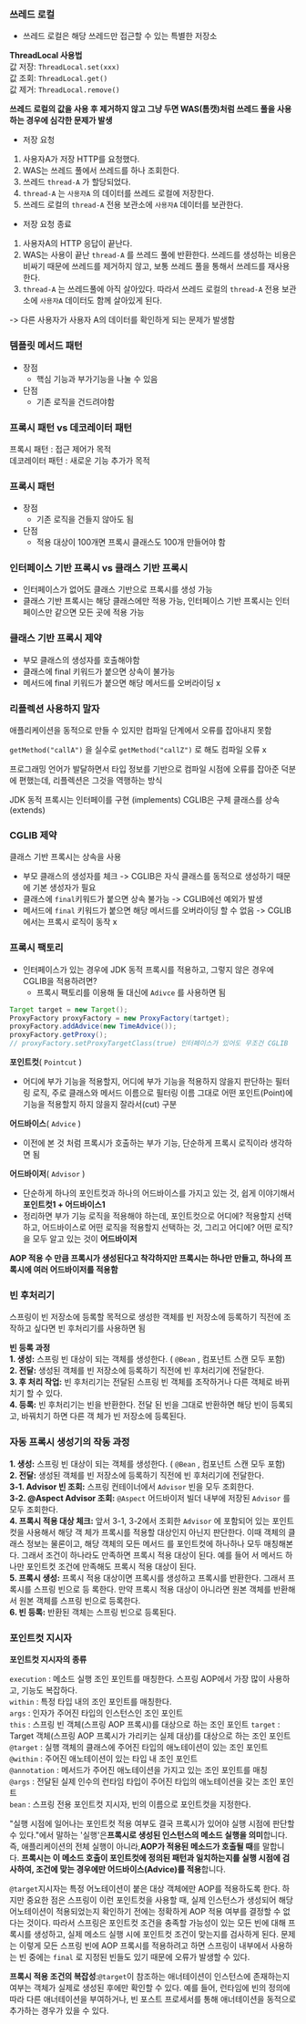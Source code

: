 ### 쓰레드 로컬
* 쓰레드 로컬은 해당 쓰레드만 접근할 수 있는 특별한 저장소  

**ThreadLocal 사용법**  
값 저장: `ThreadLocal.set(xxx)`  
값 조회: `ThreadLocal.get()`  
값 제거: `ThreadLocal.remove()`

**쓰레드 로컬의 값을 사용 후 제거하지 않고 그냥 두면 WAS(톰캣)처럼 쓰레드 풀을 사용하는 경우에 심각한 문제가 발생**

* 저장 요청
1. 사용자A가 저장 HTTP를 요청했다.
2. WAS는 쓰레드 풀에서 쓰레드를 하나 조회한다.
3. 쓰레드 `thread-A` 가 할당되었다.
4. `thread-A` 는 `사용자A` 의 데이터를 쓰레드 로컬에 저장한다.
5. 쓰레드 로컬의 `thread-A` 전용 보관소에 `사용자A` 데이터를 보관한다.

* 저장 요청 종료
1. 사용자A의 HTTP 응답이 끝난다.
2. WAS는 사용이 끝난 `thread-A` 를 쓰레드 풀에 반환한다. 쓰레드를 생성하는 비용은 비싸기 때문에 쓰레드를 제거하지 않고, 보통 쓰레드 풀을 통해서 쓰레드를 재사용한다.
3. `thread-A` 는 쓰레드풀에 아직 살아있다. 따라서 쓰레드 로컬의 `thread-A` 전용 보관소에 `사용자A` 데이터도 함께 살아있게 된다.

-> 다른 사용자가 사용자 A의 데이터를 확인하게 되는 문제가 발생함

### 템플릿 메서드 패턴

- 장점
    - 핵심 기능과 부가기능을 나눌 수 있음
- 단점
    - 기존 로직을 건드려야함

### 프록시 패턴 vs 데코레이터 패턴

프록시 패턴 : 접근 제어가 목적  
데코레이터 패턴 : 새로운 기능 추가가 목적

### 프록시 패턴

- 장점
    - 기존 로직을 건들지 않아도 됨
- 단점
    - 적용 대상이 100개면 프록시 클래스도 100개 만들어야 함

### 인터페이스 기반 프록시 vs 클래스 기반 프록시

- 인터페이스가 없어도 클래스 기반으로 프록시를 생성 가능
- 클래스 기반 프록시는 해당 클래스에만 적용 가능, 인터페이스 기반 프록시는 인터페이스만 같으면 모든 곳에 적용 가능

### 클래스 기반 프록시 제약

- 부모 클래스의 생성자를 호출해야함
- 클래스에 final 키워드가 붙으면 상속이 불가능
- 메서드에 final 키워드가 붙으면 해당 메서드를 오버라이딩 x

### 리플렉션 사용하지 말자

애플리케이션을 동적으로 만들 수 있지만 컴파일 단계에서 오류를 잡아내지 못함

`getMethod("callA")` 을 실수로 `getMethod("callZ")` 로 해도 컴파일 오류 x

프로그래밍 언어가 발달하면서 타입 정보를 기반으로 컴파일 시점에 오류를 잡아준 덕분에 편했는데, 리플렉션은 그것을 역행하는 방식

JDK 동적 프록시는 인터페이를 구현 (implements) CGLIB은 구체 클래스를 상속(extends)

### CGLIB 제약

클래스 기반 프록시는 상속을 사용

- 부모 클래스의 생성자를 체크 -> CGLIB은 자식 클래스를 동적으로 생성하기 때문에 기본 생성자가 필요
- 클래스에 `final`키워드가 붙으면 상속 불가능 -> CGLIB에선 예외가 발생
- 메서드에 `final` 키워드가 붙으면 해당 메서드를 오버라이딩 할 수 없음 -> CGLIB에서는 프록시 로직이 동작 x

### 프록시 팩토리
- 인터페이스가 있는 경우에 JDK 동적 프록시를 적용하고, 그렇지 않은 경우에 CGLIB을 적용하려면?
  - 프록시 팩토리를 이용해 둘 대신에 `Adivce` 를 사용하면 됨

```java
Target target = new Target();
ProxyFactory proxyFactory = new ProxyFactory(tartget);
proxyFactory.addAdvice(new TimeAdvice());
proxyFactory.getProxy();
// proxyFactory.setProxyTargetClass(true) 인터페이스가 있어도 무조건 CGLIB
```

**포인트컷**( `Pointcut` )
* 어디에 부가 기능을 적용할지, 어디에 부가 기능을 적용하지 않을지 판단하는 필터링 로직, 주로 클래스와 메서드 이름으로 필터링 이름 그대로 어떤 포인트(Point)에 기능을 적용할지 하지 않을지 잘라서(cut) 구분

**어드바이스**( `Advice` )  
* 이전에 본 것 처럼 프록시가 호출하는 부가 기능, 단순하게 프록시 로직이라 생각하면 됨

**어드바이저**( `Advisor` )  
* 단순하게 하나의 포인트컷과 하나의 어드바이스를 가지고 있는 것, 쉽게 이야기해서 **포인트컷1 + 어드바이스1**
* 정리하면 부가 기능 로직을 적용해야 하는데, 포인트컷으로 어디에? 적용할지 선택하고, 어드바이스로 어떤 로직을 적용할지 선택하는 것, 그리고 어디에? 어떤 로직?을 모두 알고 있는 것이 **어드바이저**

**AOP 적용 수 만큼 프록시가 생성된다고 착각하지만 프록시는 하나만 만들고, 하나의 프록시에 여러 어드바이저를 적용함**

### 빈 후처리기
스프링이 빈 저장소에 등록할 목적으로 생성한 객체를 빈 저장소에 등록하기 직전에 조작하고 싶다면 빈 후처리기를 사용하면 됨

**빈 등록 과정**  
**1. 생성:** 스프링 빈 대상이 되는 객체를 생성한다. ( `@Bean` , 컴포넌트 스캔 모두 포함)  
**2. 전달:** 생성된 객체를 빈 저장소에 등록하기 직전에 빈 후처리기에 전달한다.  
**3. 후 처리 작업:** 빈 후처리기는 전달된 스프링 빈 객체를 조작하거나 다른 객체로 바뀌치기 할 수 있다.  
**4. 등록:** 빈 후처리기는 빈을 반환한다. 전달 된 빈을 그대로 반환하면 해당 빈이 등록되고, 바꿔치기 하면 다른 객 체가 빈 저장소에 등록된다.

### 자동 프록시 생성기의 작동 과정  
**1. 생성:** 스프링 빈 대상이 되는 객체를 생성한다. ( `@Bean` , 컴포넌트 스캔 모두 포함)  
**2. 전달:** 생성된 객체를 빈 저장소에 등록하기 직전에 빈 후처리기에 전달한다.  
**3-1. Advisor 빈 조회:** 스프링 컨테이너에서 `Advisor` 빈을 모두 조회한다.  
**3-2. @Aspect Advisor 조회:** `@Aspect` 어드바이저 빌더 내부에 저장된 `Advisor` 를 모두 조회한다.  
**4. 프록시 적용 대상 체크:** 앞서 3-1, 3-2에서 조회한 `Advisor` 에 포함되어 있는 포인트컷을 사용해서 해당 객 체가 프록시를 적용할 대상인지 아닌지 판단한다. 이때 객체의 클래스 정보는 물론이고, 해당 객체의 모든 메서드 를 포인트컷에 하나하나 모두 매칭해본다. 그래서 조건이 하나라도 만족하면 프록시 적용 대상이 된다. 예를 들어 서 메서드 하나만 포인트컷 조건에 만족해도 프록시 적용 대상이 된다.  
**5. 프록시 생성:** 프록시 적용 대상이면 프록시를 생성하고 프록시를 반환한다. 그래서 프록시를 스프링 빈으로 등 록한다. 만약 프록시 적용 대상이 아니라면 원본 객체를 반환해서 원본 객체를 스프링 빈으로 등록한다.  
**6. 빈 등록:** 반환된 객체는 스프링 빈으로 등록된다.

### 포인트컷 지시자
**포인트컷 지시자의 종류**

`execution` : 메소드 실행 조인 포인트를 매칭한다. 스프링 AOP에서 가장 많이 사용하고, 기능도 복잡하다.  
`within` : 특정 타입 내의 조인 포인트를 매칭한다.  
`args` : 인자가 주어진 타입의 인스턴스인 조인 포인트  
`this` : 스프링 빈 객체(스프링 AOP 프록시)를 대상으로 하는 조인 포인트 
`target` : Target 객체(스프링 AOP 프록시가 가리키는 실제 대상)를 대상으로 하는 조인 포인트  
`@target` : 실행 객체의 클래스에 주어진 타입의 애노테이션이 있는 조인 포인트  
`@within` : 주어진 애노테이션이 있는 타입 내 조인 포인트  
`@annotation` : 메서드가 주어진 애노테이션을 가지고 있는 조인 포인트를 매칭  
`@args` : 전달된 실제 인수의 런타임 타입이 주어진 타입의 애노테이션을 갖는 조인 포인트  
`bean` : 스프링 전용 포인트컷 지시자, 빈의 이름으로 포인트컷을 지정한다.

"실행 시점에 일어나는 포인트컷 적용 여부도 결국 프록시가 있어야 실행 시점에 판단할 수 있다."에서 말하는 '실행'은**프록시로 생성된 인스턴스의 메소드 실행을 의미**합니다. 즉, 애플리케이션의 전체 실행이 아니라,**AOP가 적용된 메소드가 호출될 때**를 말합니다. **프록시는 이 메소드 호출이 포인트컷에 정의된 패턴과 일치하는지를 실행 시점에 검사하여, 조건에 맞는 경우에만 어드바이스(Advice)를 적용**합니다.

`@target`지시자는 특정 어노테이션이 붙은 대상 객체에만 AOP를 적용하도록 한다. 하지만 중요한 점은 스프링이 이런 포인트컷을 사용할 때, 실제 인스턴스가 생성되어 해당 어노테이션이 적용되었는지 확인하기 전에는 정확하게 AOP 적용 여부를 결정할 수 없다는 것이다. 따라서 스프링은 포인트컷 조건을 충족할 가능성이 있는 모든 빈에 대해 프록시를 생성하고, 실제 메소드 실행 시에 포인트컷 조건이 맞는지를 검사하게 된다. 문제는 이렇게 모든 스프링 빈에 AOP 프록시를 적용하려고 하면 스프링이 내부에서 사용하는 빈 중에는 `final` 로 지정된 빈들도 있기 때문에 오류가 발생할 수 있다.

**프록시 적용 조건의 복잡성**:`@target`이 참조하는 애너테이션이 인스턴스에 존재하는지 여부는 객체가 실제로 생성된 후에만 확인할 수 있다. 예를 들어, 런타임에 빈의 정의에 따라 다른 애너테이션을 부여하거나, 빈 포스트 프로세서를 통해 애너테이션을 동적으로 추가하는 경우가 있을 수 있다.